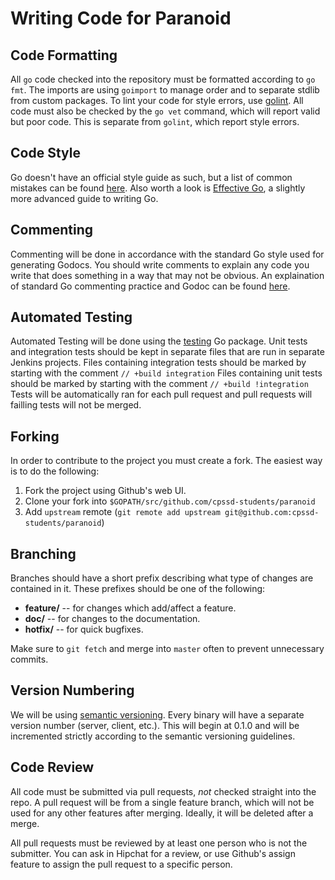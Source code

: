 Writing Code for Paranoid
=========================

## Code Formatting ##

All `go` code checked into the repository must be formatted according to `go fmt`.
The imports are using `goimport` to manage order and to separate stdlib from
custom packages. To lint your code for style errors, use [golint](https://github.com/golang/lint). All code must also be
checked by the `go vet` command, which will report valid but poor code. This is separate
from `golint`, which report style errors.

## Code Style ##

Go doesn't have an official style guide as such, but a list of common mistakes can be
found [here](https://github.com/golang/go/wiki/CodeReviewComments). Also worth a look is
[Effective Go](https://golang.org/doc/effective_go.html), a slightly more advanced guide
to writing Go.

## Commenting ##

Commenting will be done in accordance with the standard Go style used for generating Godocs.
You should write comments to explain any code you write that does something in a way that may not be obvious.
An explaination of standard Go commenting practice and Godoc can be found [here](https://blog.golang.org/godoc-documenting-go-code).

## Automated Testing ##

Automated Testing will be done using the [testing](https://golang.org/pkg/testing/) Go package.
Unit tests and integration tests should be kept in separate files that are run in separate Jenkins projects.
Files containing integration tests should be marked by starting with the comment `// +build integration`
Files containing unit tests should be marked by starting with the comment `// +build !integration`
Tests will be automatically ran for each pull request and pull requests will failling tests will not be merged.

## Forking ##

In order to contribute to the project you must create a fork. The easiest way
is to do the following:

1. Fork the project using Github's web UI.
2. Clone your fork into `$GOPATH/src/github.com/cpssd-students/paranoid`
3. Add `upstream` remote (`git remote add upstream git@github.com:cpssd-students/paranoid`)

## Branching ##

Branches should have a short prefix describing what type of changes are contained in it.
These prefixes should be one of the following:

* **feature/** -- for changes which add/affect a feature.
* **doc/** -- for changes to the documentation.
* **hotfix/** -- for quick bugfixes.

Make sure to `git fetch` and merge into `master` often to prevent unnecessary
commits.

## Version Numbering ##

We will be using [semantic versioning](http://semver.org/). Every binary will have a separate
version number (server, client, etc.). This will begin at 0.1.0 and will be incremented strictly
according to the semantic versioning guidelines.

## Code Review ##

All code must be submitted via pull requests, *not* checked straight into the repo.
A pull request will be from a single feature branch, which will not be used for any other
features after merging. Ideally, it will be deleted after a merge.

All pull requests must be reviewed by at least one person who is not the submitter. You can
ask in Hipchat for a review, or use Github's assign feature to assign the pull request to a
specific person.
